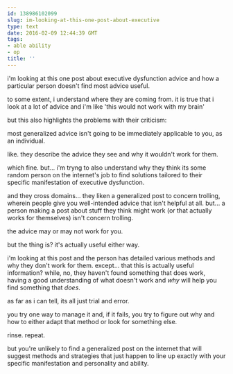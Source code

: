 ```yaml
---
id: 138986102099
slug: im-looking-at-this-one-post-about-executive
type: text
date: 2016-02-09 12:44:39 GMT
tags:
- able ability
- op
title: ''
---
```

i'm looking at this one post about executive dysfunction advice and how a particular person doesn't find most advice useful.

to some extent, i understand where they are coming from. it is true that i look at a lot of advice and i'm like 'this would not work with my brain'

but this also highlights the problems with their criticism:

most generalized advice isn't going to be immediately applicable to you, as an individual.

like. they describe the advice they see and why it wouldn't work for them.

which fine. but... i'm tryng to also understand why they think its some random person on the internet's job to find solutions tailored to their specific manifestation of executive dysfunction.

and they cross domains... they liken a generalized post to concern trolling, wherein people give you well-intended advice that isn't helpful at all. but... a person making a post about stuff they think might work (or that actually works for themselves) isn't concern trolling. 

the advice may or may not work for you.

but the thing is? it's actually useful either way.

i'm looking at this post and the person has detailed various methods and why they don't work for them. except... that this is actually useful information? while, no, they haven't found something that does work, having a good understanding of what doesn't work and *why* will help you find something that *does*.

as far as i can tell, its all just trial and error.

you try one way to manage it and, if it fails, you try to figure out why and how to either adapt that method or look for something else.

rinse. repeat.

but you're unlikely to find a generalized post on the internet that will suggest methods and strategies that just happen to line up exactly with your specific manifestation and personality and ability.